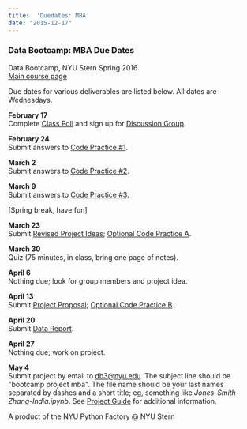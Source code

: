 ```yaml
---
title:  'Duedates: MBA'
date: "2015-12-17"
---
```



### Data Bootcamp:  MBA Due Dates

Data Bootcamp, NYU Stern Spring 2016    
[Main course page](bootcamp_mainpage)

Due dates for various deliverables are listed below.  All dates are Wednesdays.  

**February 17**   
Complete [Class Poll](https://docs.google.com/forms/d/1N7ugrqIQNHm_e1BLVAtaRMnC8SmSiTDMoYBy_0FYZic/viewform) and sign up for [Discussion Group](https://groups.google.com/forum/#!forum/nyu_data_bootcamp_mba).  

**February 24**   
Submit answers to [Code Practice #1](https://github.com/DaveBackus/Data_Bootcamp/blob/master/Documents/bootcamp_practice_1.pdf).

**March 2**  
Submit answers to [Code Practice #2](https://github.com/DaveBackus/Data_Bootcamp/blob/master/Documents/bootcamp_practice_2.pdf).

**March 9**  
Submit answers to [Code Practice #3](https://github.com/DaveBackus/Data_Bootcamp/blob/master/Documents/bootcamp_practice_3.pdf).


[Spring break, have fun]

**March 23**  
Submit [Revised Project Ideas](https://github.com/DaveBackus/Data_Bootcamp/blob/master/Documents/bootcamp_project.pdf); [Optional Code Practice A](https://github.com/DaveBackus/Data_Bootcamp/blob/master/Documents/bootcamp_practice_a.pdf).

**March 30**   
Quiz (75 minutes, in class, bring one page of notes).

**April 6**   
Nothing due; look for group members and project idea.   

**April 13**  
Submit [Project Proposal](https://github.com/DaveBackus/Data_Bootcamp/blob/master/Documents/bootcamp_project.pdf); [Optional Code Practice B](https://github.com/DaveBackus/Data_Bootcamp/blob/master/Documents/bootcamp_practice_b.pdf).

**April 20**   
Submit [Data Report](https://github.com/DaveBackus/Data_Bootcamp/blob/master/Documents/bootcamp_project.pdf).

**April 27**   
Nothing due; work on project.

**May 4**   
Submit project by email to db3@nyu.edu. The subject line should be "bootcamp project mba".  The file name should be your last names separated by dashes and a short title;  eg, something like *Jones-Smith-Zhang-India.ipynb*. See [Project Guide](https://github.com/DaveBackus/Data_Bootcamp/blob/master/Documents/bootcamp_project.pdf) for additional information.


A product of the NYU Python Factory @ NYU Stern
